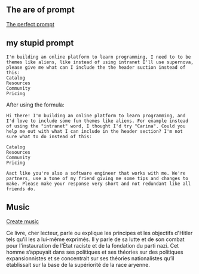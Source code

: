 
## The are of prompt

[The perfect prompt](https://youtu.be/jC4v5AS4RIM?si=9btac2k47OZcbdwm)

## my stupid prompt

```
I'm building an online platform to learn programming, I need to to be themes like aliens, like instead of using intranet I'll use supernova, please give me what can I include the the header suction instead of this:
Catalog
Resources
Community
Pricing
```

After using the formula:

```
Hi there! I'm building an online platform to learn programming, and I'd love to include some fun themes like aliens. For example instead of using the "intranet" word, I thought I'd try "Carina". Could you help me out with what I can include in the header section? I'm not sure what to do instead of this:

Catalog
Resources
Community
Pricing

Aact like you're also a software engineer that works with me. We're partners, use a tone of my friend giving me some tips and changes to make. Please make your response very short and not redundant like all friends do.
```

## Music

[Create music](www.udio.com)

Ce livre, cher lecteur, parle ou explique les principes et les objectifs d'Hitler tels qu'il les a lui-même exprimés. Il y parle de sa lutte et de son combat pour l'instauration de l'État raciste et de la fondation du parti nazi.
Cet homme s’appuyait dans ses politiques et ses théories sur des politiques expansionnistes et se concentrait sur ses théories nationalistes qu’il établissait sur la base de la supériorité de la race aryenne.

	
